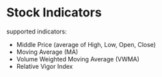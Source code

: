 # Stock Indicators

supported indicators:

- Middle Price (average of High, Low, Open, Close)
- Moving Average (MA)
- Volume Weighted Moving Average (VWMA)
- Relative Vigor Index
